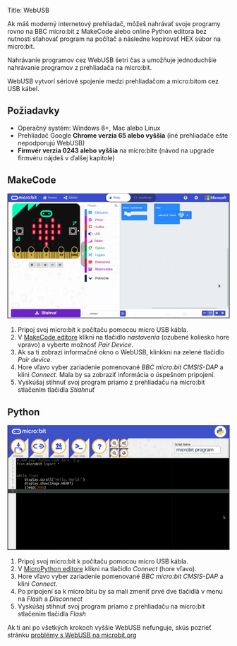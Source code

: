Title:	WebUSB

Ak máš moderný internetový prehliadač, môžeš nahrávať svoje programy rovno na BBC micro:bit z MakeCode alebo online
Python editora bez nutnosti sťahovať program na počítač a následne kopírovať HEX súbor na micro:bit.

Nahrávanie programov cez WebUSB šetrí čas a umožňuje jednoduchšie nahrávanie programov z prehliadača na micro:bit.

WebUSB vytvorí sériové spojenie medzi prehliadačom a micro:bitom cez USB kábel.

## Požiadavky

* Operačný systém: Windows 8+, Mac alebo Linux
* Prehliadač Google **Chrome verzia 65 alebo vyššia** (iné prehliadače ešte nepodporujú WebUSB)
* **Firmvér verzia 0243 alebo vyššia** na micro:bite (návod na upgrade firmvéru nájdeš v ďalšej kapitole)

## MakeCode
![Ukážka WebUSB v MakeCode edtore](images/webusb_makecode.gif)
    
1. Pripoj svoj micro:bit k počítaču pomocou micro USB kábla.
2. V [MakeCode editore](https://makecode.microbit.org/) klikni na tlačidlo *nastavenia* (ozubené koliesko hore vpravo)
a vyberte možnosť *Pair Device*.
3. Ak sa ti zobrazí informačné okno o WebUSB, klinkkni na zelené tlačidlo *Pair device*.
4. Hore vľavo vyber zariadenie pomenované *BBC micro:bit CMSIS-DAP* a klini *Connect*.
Mala by sa zobraziť informácia o úspešnom pripojení.
5. Vyskúšaj stihnuť svoj program priamo z prehliadaču na micro:bit stlačením tlačidla *Stiahnuť*

## Python

![Ukáka WžebUSB v Python editore](images/webusb_python.gif)


1. Pripoj svoj micro:bit k počítaču pomocou micro USB kábla.
2. V [MicroPython editore](https://python.microbit.org/) klikni na tlačidlo *Connect* (hore vľavo).
3. Hore vľavo vyber zariadenie pomenované *BBC micro:bit CMSIS-DAP* a klini *Connect*.
4. Po pripojení sa k micro:bitu by sa mali zmeniť prvé dve tlačidlá v menu na *Flash* a *Disconnect*
5. Vyskúšaj stihnuť svoj program priamo z prehliadaču na micro:bit stlačením tlačidla *Flash*

Ak ti ani po všetkých krokoch vyššie WebUSB nefunguje, skús pozrieť stránku
[problémy s WebUSB na microbit.org](https://support.microbit.org/support/solutions/articles/19000105428-webusb-troubleshooting)
